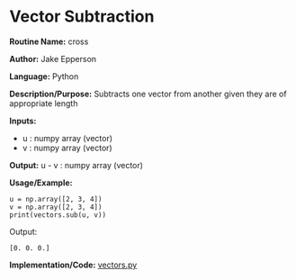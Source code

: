 # Vector Subtraction

**Routine Name:** cross

**Author:** Jake Epperson

**Language:** Python

**Description/Purpose:** Subtracts one vector from another given they are of appropriate length

**Inputs:**

- u : numpy array (vector)
- v : numpy array (vector)

**Output:** u - v : numpy array (vector)

**Usage/Example:**
 
    u = np.array([2, 3, 4])
    v = np.array([2, 3, 4])
    print(vectors.sub(u, v))

Output:

    [0. 0. 0.]

**Implementation/Code:** [vectors.py](../../../src/linear_algebra/vectors.py)